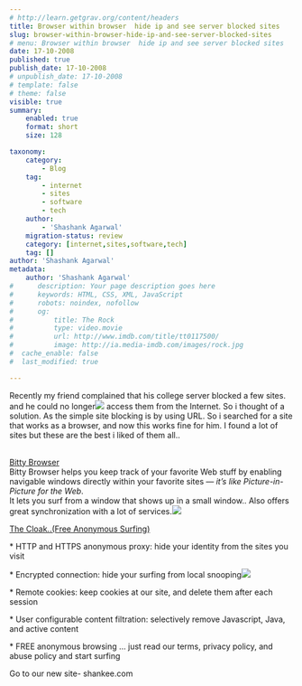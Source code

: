 ```yaml
---
# http://learn.getgrav.org/content/headers
title: Browser within browser  hide ip and see server blocked sites
slug: browser-within-browser-hide-ip-and-see-server-blocked-sites
# menu: Browser within browser  hide ip and see server blocked sites
date: 17-10-2008
published: true
publish_date: 17-10-2008
# unpublish_date: 17-10-2008
# template: false
# theme: false
visible: true
summary:
    enabled: true
    format: short
    size: 128

taxonomy:
    category:
        - Blog
    tag:
        - internet
        - sites
        - software
        - tech
    author:
        - 'Shashank Agarwal'
    migration-status: review
    category: [internet,sites,software,tech]
    tag: []
author: 'Shashank Agarwal'
metadata:
    author: 'Shashank Agarwal'
#      description: Your page description goes here
#      keywords: HTML, CSS, XML, JavaScript
#      robots: noindex, nofollow
#      og:
#          title: The Rock
#          type: video.movie
#          url: http://www.imdb.com/title/tt0117500/
#          image: http://ia.media-imdb.com/images/rock.jpg
#  cache_enable: false
#  last_modified: true

---
```


 Recently my friend complained that his college server blocked a few sites. and he could no longer[![](http://4.bp.blogspot.com/_V2JZuLkPrjQ/SPg1kVOsVjI/AAAAAAAAD-4/f_zgNkwqupQ/s200/bitty.bmp)](http://4.bp.blogspot.com/_V2JZuLkPrjQ/SPg1kVOsVjI/AAAAAAAAD-4/f_zgNkwqupQ/s1600-h/bitty.bmp) access them from the Internet. So i thought of a solution. As the simple site blocking is by using URL. So i searched for a site that works as a browser, and now this works fine for him. I found a lot of sites but these are the best i liked of them all..

  
[  
Bitty Browser](http://www.bitty.com/)  
Bitty Browser helps you keep track of your favorite Web stuff by enabling navigable windows directly within your favorite sites — *it’s like Picture-in-Picture for the Web*.  
It lets you surf from a window that shows up in a small window.. Also offers great synchronization with a lot of services.[![](http://4.bp.blogspot.com/_V2JZuLkPrjQ/SPg1kVOsVjI/AAAAAAAAD-4/f_zgNkwqupQ/s200/bitty.bmp)](http://4.bp.blogspot.com/_V2JZuLkPrjQ/SPg1kVOsVjI/AAAAAAAAD-4/f_zgNkwqupQ/s1600-h/bitty.bmp)

[The Cloak..(Free Anonymous Surfing)](http://www.the-cloak.com/)

\* HTTP and HTTPS anonymous proxy: hide your identity from the sites you visit

\* Encrypted connection: hide your surfing from local snooping[![](http://1.bp.blogspot.com/_V2JZuLkPrjQ/SPg1kl1sZJI/AAAAAAAAD_A/yE7_0YYPBrU/s200/Cloak+haknit.bmp)](http://1.bp.blogspot.com/_V2JZuLkPrjQ/SPg1kl1sZJI/AAAAAAAAD_A/yE7_0YYPBrU/s1600-h/Cloak+haknit.bmp)

\* Remote cookies: keep cookies at our site, and delete them after each session

\* User configurable content filtration: selectively remove Javascript, Java, and active content

\* FREE anonymous browsing … just read our terms, privacy policy, and abuse policy and start surfing

Go to our new site- shankee.com
